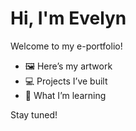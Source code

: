 

# Hi, I'm Evelyn

Welcome to my e-portfolio!

- 🖼️ Here’s my artwork
- 💻 Projects I’ve built
- 🧠 What I’m learning

Stay tuned!
